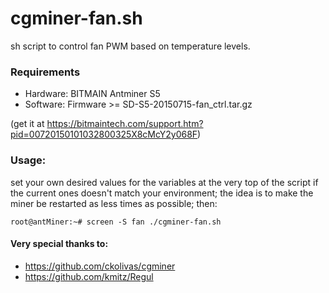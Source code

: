 # cgminer-fan.sh
sh script to control fan PWM based on temperature levels. 
### Requirements
- Hardware: BITMAIN Antminer S5
- Software: Firmware >= SD-S5-20150715-fan_ctrl.tar.gz

(get it at https://bitmaintech.com/support.htm?pid=00720150101032800325X8cMcY2y068F)
### Usage:
set your own desired values for the variables at the very top of the script if the current ones doesn't match your environment; the idea is to make the miner be restarted as less times as possible; then:
```
root@antMiner:~# screen -S fan ./cgminer-fan.sh
```
#### Very special thanks to:
- https://github.com/ckolivas/cgminer
- https://github.com/kmitz/Regul
